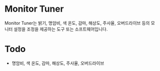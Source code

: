 # Monitor Tuner
Monitor Tuner는 밝기, 명암비, 색 온도, 감마, 해상도, 주사율, 오버드라이브 등의 모니터 설정을 조정을 제공하는 도구 또는 소프트웨어입니다.

# Todo
- 명암비, 색 온도, 감마, 해상도, 주사율, 오버드라이브
